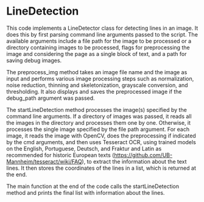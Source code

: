 # LineDetection

This code implements a LineDetector class for detecting lines in an image. It does this by first parsing command line arguments passed to the script. The available arguments include a file path for the image to be processed or a directory containing images to be processed, flags for preprocessing the image and considering the page as a single block of text, and a path for saving debug images.

The preprocess_img method takes an image file name and the image as input and performs various image processing steps such as normalization, noise reduction, thinning and skeletonization, grayscale conversion, and thresholding. It also displays and saves the preprocessed image if the debug_path argument was passed.

The startLineDetection method processes the image(s) specified by the command line arguments. If a directory of images was passed, it reads all the images in the directory and processes them one by one. Otherwise, it processes the single image specified by the file path argument. For each image, it reads the image with OpenCV, does the preprocessing if indicated by the cmd arguments, and then uses Tesseract OCR, using trained models on the English, Portuguese, Deutsch, and Fraktur and Latin as recommended for historic European texts (https://github.com/UB-Mannheim/tesseract/wiki/FAQ), to extract the information about the text lines. It then stores the coordinates of the lines in a list, which is returned at the end.

The main function at the end of the code calls the startLineDetection method and prints the final list with information about the lines.
